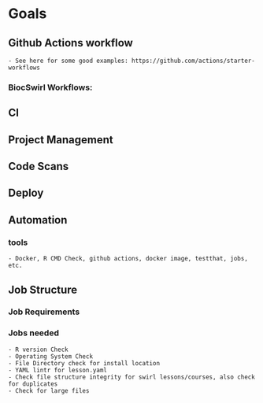 # Goals 

## Github Actions workflow
	- See here for some good examples: https://github.com/actions/starter-workflows

### BiocSwirl Workflows: 
## CI

## Project Management 

## Code Scans

## Deploy

## Automation


### tools 
	- Docker, R CMD Check, github actions, docker image, testthat, jobs, etc. 

## Job Structure
### Job Requirements
### Jobs needed
	- R version Check 
	- Operating System Check 
	- File Directory check for install location 
	- YAML lintr for lesson.yaml
	- Check file structure integrity for swirl lessons/courses, also check for duplicates 
	- Check for large files
	  


